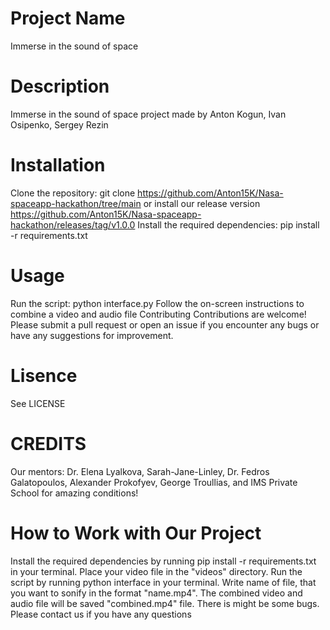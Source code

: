 # Project Name
Immerse in the sound of space

# Description
Immerse in the sound of space project made by Anton Kogun, Ivan Osipenko, Sergey Rezin

# Installation
Clone the repository: git clone https://github.com/Anton15K/Nasa-spaceapp-hackathon/tree/main
or install our release version https://github.com/Anton15K/Nasa-spaceapp-hackathon/releases/tag/v1.0.0
Install the required dependencies: pip install -r requirements.txt
# Usage
Run the script: python interface.py
Follow the on-screen instructions to combine a video and audio file
Contributing
Contributions are welcome! Please submit a pull request or open an issue if you encounter any bugs or have any suggestions for improvement.

# Lisence
See LICENSE

# CREDITS
Our mentors:
Dr. Elena Lyalkova,
Sarah-Jane-Linley,
Dr. Fedros Galatopoulos,
Alexander Prokofyev,
George Troullias,
and IMS Private School for amazing conditions!

# How to Work with Our Project
Install the required dependencies by running pip install -r requirements.txt in your terminal.
Place your video file in the "videos" directory.
Run the script by running python interface in your terminal.
Write name of file, that you want to sonify in the format "name.mp4".
The combined video and audio file will be saved "combined.mp4" file.
There is might be some bugs. Please contact us if you have any questions
